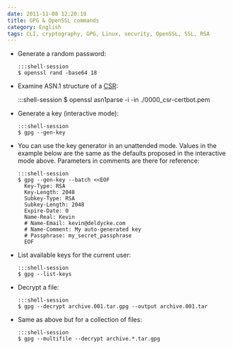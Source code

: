```yaml
---
date: 2011-11-08 12:20:19
title: GPG & OpenSSL commands
category: English
tags: CLI, cryptography, GPG, Linux, security, OpenSSL, SSL, RSA
---
```


  * Generate a random password:

        :::shell-session
        $ openssl rand -base64 18

  *  Examine ASN.1 structure of a [CSR](https://en.wikipedia.org/wiki/Certificate_signing_request):

        :::shell-session
        $ openssl asn1parse -i -in ./0000_csr-certbot.pem

  * Generate a key (interactive mode):

        :::shell-session
        $ gpg --gen-key

  * You can use the key generator in an unattended mode. Values in the example below are the same as the defaults proposed in the interactive mode above. Parameters in comments are there for reference:

        :::shell-session
        $ gpg --gen-key --batch <<EOF
          Key-Type: RSA
          Key-Length: 2048
          Subkey-Type: RSA
          Subkey-Length: 2048
          Expire-Date: 0
          Name-Real: Kevin
          # Name-Email: kevin@deldycke.com
          # Name-Comment: My auto-generated key
          # Passphrase: my_secret_passphrase
          EOF

  * List available keys for the current user:

        :::shell-session
        $ gpg --list-keys

  * Decrypt a file:

        :::shell-session
        $ gpg --decrypt archive.001.tar.gpg --output archive.001.tar

  * Same as above but for a collection of files:

        :::shell-session
        $ gpg --multifile --decrypt archive.*.tar.gpg
